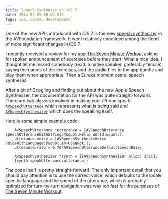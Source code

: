 ```yaml
---
title: Speech Synthesis on iOS 7
date: 2014-01-09 00:00 UTC
tags: ios, cocoa, development
---
```


One of the new APIs introduced with iOS 7 is the new <a href="https://developer.apple.com/library/ios/documentation/AVFoundation/Reference/AVSpeechSynthesizer_Ref/Reference/Reference.html">speech synthesizer</a> in the AVFoundation framework. It went relatively unnoticed among the flood of more significant changes in iOS 7.

I recently received a review for my app <a href="https://itunes.apple.com/us/app/the-seven-minute-workout/id650872326?mt=8&amp;uo=4">The Seven Minute Workout</a> asking for spoken announcement of exercises before they start. What a nice idea, I thought let me record somebody (read: a native speaker, preferably female) saying the names of the exercises, add the audio files to the app bundle and play them when appropriate. Then a Eureka moment came: speech synthesis!

After a bit of Googling and finding out about the new Apple Speech Synthesizer, the documentation for the API was quite straight-forward. There are two classes involved in making your iPhone speak: <a href="https://developer.apple.com/library/ios/documentation/AVFoundation/Reference/AVSpeechUtterance_Ref/Reference/Reference.html">`AVSpeechUtterance`</a> which represents what is being said and <a href="https://developer.apple.com/library/ios/documentation/AVFoundation/Reference/AVSpeechSynthesizer_Ref/Reference/Reference.html">`AVSpeechSynthesizer`</a> which does the speaking itself.

Here is some simple example code:

```objc
    AVSpeechUtterance *utterance = [AVSpeechUtterance speechUtteranceWithString:@&quot;Hello World!&quot;];
    utterance.voice = [AVSpeechSynthesisVoice voiceWithLanguage:@&quot;en-US&quot;];
    utterance.rate = 0.70*AVSpeechUtteranceDefaultSpeechRate;

    AVSpeechSynthesizer *synth = [[AVSpeechSynthesizer alloc] init];
    [synth speakUtterance:utterance];
```

The code itself is pretty straight-forward. The only important detail that you should pay attention is to use the correct voice, which defaults to the locale specific language and the speed of the utterance, which is probably optimized for turn-by-turn navigation was way too fast for the purposes of <a href="https://itunes.apple.com/us/app/the-seven-minute-workout/id650872326?mt=8&amp;uo=4">The Seven Minute Workout</a>.
